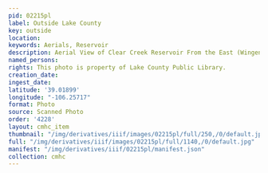 ```yaml
---
pid: 02215pl
label: Outside Lake County
key: outside
location: 
keywords: Aerials, Reservoir
description: Aerial View of Clear Creek Reservoir From the East (Wingenbach Collection)
named_persons: 
rights: This photo is property of Lake County Public Library.
creation_date: 
ingest_date: 
latitude: '39.01899'
longitude: "-106.25717"
format: Photo
source: Scanned Photo
order: '4228'
layout: cmhc_item
thumbnail: "/img/derivatives/iiif/images/02215pl/full/250,/0/default.jpg"
full: "/img/derivatives/iiif/images/02215pl/full/1140,/0/default.jpg"
manifest: "/img/derivatives/iiif/02215pl/manifest.json"
collection: cmhc
---
```

